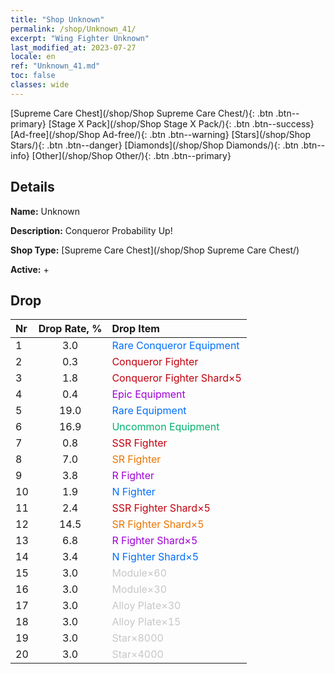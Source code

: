 ```yaml
---
title: "Shop Unknown"
permalink: /shop/Unknown_41/
excerpt: "Wing Fighter Unknown"
last_modified_at: 2023-07-27
locale: en
ref: "Unknown_41.md"
toc: false
classes: wide
---
```



  [Supreme Care Chest](/shop/Shop Supreme Care Chest/){: .btn .btn--primary}   [Stage X Pack](/shop/Shop Stage X Pack/){: .btn .btn--success}   [Ad-free](/shop/Shop Ad-free/){: .btn .btn--warning}   [Stars](/shop/Shop Stars/){: .btn .btn--danger}   [Diamonds](/shop/Shop Diamonds/){: .btn .btn--info}   [Other](/shop/Shop Other/){: .btn .btn--primary} 

## Details

 **Name:** Unknown 

 **Description:** Conqueror Probability Up!

 **Shop Type:** [Supreme Care Chest](/shop/Shop Supreme Care Chest/)

 **Active:** + 



## Drop

  |  Nr | Drop Rate, %  |    Drop Item     |
  |:----|:-------------:|:-----------------|
  | 1 | 3.0 | <span style="color: #006ffd">Rare Conqueror Equipment</span><br/><span style="color: #ffffff;"></span> | 
  | 2 | 0.3 | <span style="color: #c2000e">Conqueror Fighter</span><br/><span style="color: #ffffff;"></span> | 
  | 3 | 1.8 | <span style="color: #c2000e">Conqueror Fighter Shard×5</span><br/><span style="color: #ffffff;"></span> | 
  | 4 | 0.4 | <span style="color: #9f00d7">Epic Equipment</span><br/><span style="color: #ffffff;"></span> | 
  | 5 | 19.0 | <span style="color: #006ffd">Rare Equipment</span><br/><span style="color: #ffffff;"></span> | 
  | 6 | 16.9 | <span style="color: #00b36d">Uncommon Equipment</span><br/><span style="color: #ffffff;"></span> | 
  | 7 | 0.8 | <span style="color: #c2000e">SSR Fighter</span><br/><span style="color: #ffffff;"></span> | 
  | 8 | 7.0 | <span style="color: #ea7500">SR Fighter</span><br/><span style="color: #ffffff;"></span> | 
  | 9 | 3.8 | <span style="color: #9f00d7">R Fighter</span><br/><span style="color: #ffffff;"></span> | 
  | 10 | 1.9 | <span style="color: #006ffd">N Fighter</span><br/><span style="color: #ffffff;"></span> | 
  | 11 | 2.4 | <span style="color: #c2000e">SSR Fighter Shard×5</span><br/><span style="color: #ffffff;"></span> | 
  | 12 | 14.5 | <span style="color: #ea7500">SR Fighter Shard×5</span><br/><span style="color: #ffffff;"></span> | 
  | 13 | 6.8 | <span style="color: #9f00d7">R Fighter Shard×5</span><br/><span style="color: #ffffff;"></span> | 
  | 14 | 3.4 | <span style="color: #006ffd">N Fighter Shard×5</span><br/><span style="color: #ffffff;"></span> | 
  | 15 | 3.0 | <span style="color: #c7c7c7">Module×60</span><br/><span style="color: #ffffff;"></span> | 
  | 16 | 3.0 | <span style="color: #c7c7c7">Module×30</span><br/><span style="color: #ffffff;"></span> | 
  | 17 | 3.0 | <span style="color: #c7c7c7">Alloy Plate×30</span><br/><span style="color: #ffffff;"></span> | 
  | 18 | 3.0 | <span style="color: #c7c7c7">Alloy Plate×15</span><br/><span style="color: #ffffff;"></span> | 
  | 19 | 3.0 | <span style="color: #c7c7c7">Star×8000</span><br/><span style="color: #ffffff;"></span> | 
  | 20 | 3.0 | <span style="color: #c7c7c7">Star×4000</span><br/><span style="color: #ffffff;"></span> | 


